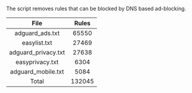 The script removes rules that can be blocked by DNS based ad-blocking.


| File | Rules |
|:----:|:-----:|
| adguard_ads.txt | 65550 |
| easylist.txt | 27469 |
| adguard_privacy.txt | 27638 |
| easyprivacy.txt | 6304 |
| adguard_mobile.txt | 5084 |
| Total | 132045 |